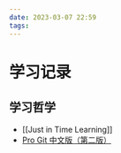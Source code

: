 ```yaml
---
date: 2023-03-07 22:59
tags: 
---
```


# 学习记录

## 学习哲学

- [[Just in Time Learning]]
- [Pro Git 中文版（第二版）](https://www.progit.cn/#_git_branching)
